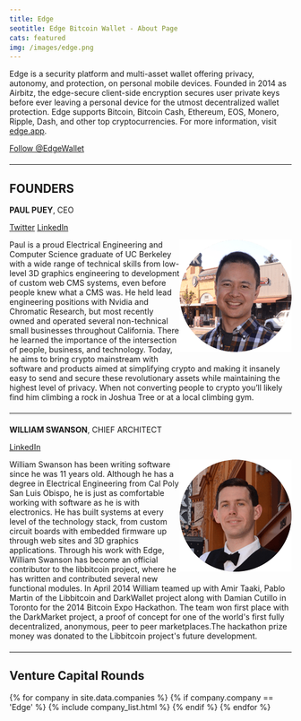 ```yaml
---
title: Edge
seotitle: Edge Bitcoin Wallet - About Page
cats: featured
img: /images/edge.png
---
```


<p>Edge is a security platform and multi-asset wallet offering privacy, autonomy, and protection, on personal mobile devices. Founded in 2014 as Airbitz, the edge-secure client-side encryption secures user private keys before ever leaving a personal device for the utmost decentralized wallet protection. Edge supports Bitcoin, Bitcoin Cash, Ethereum, EOS, Monero, Ripple, Dash, and other top cryptocurrencies. For more information, visit <a title="Edge" href="https://edge.app/" target="_blank">edge.app</a>.</p>

<p style="margin-bottom: 20px;"><a class="social-link" href="https://twitter.com/EdgeWallet" class="twitter-follow-button" data-show-count="false" data-size="large">Follow @EdgeWallet</a></p>

<hr style="width: 100%; margin: 20px 0; color: #eee;" />

## FOUNDERS

<p><strong>PAUL PUEY</strong>, CEO</p>
<p><a class="social-link" href="https://twitter.com/paullinator" target="_blank">Twitter</a> <a class="social-link" title="Paul Puey" href="https://www.linkedin.com/in/paulpuey" target="_blank">LinkedIn</a></p>
<p><img src="/images/edge-paul-puey.png" alt="Paul Puey" style="float: right; margin-bottom: 20px;" />Paul is a proud Electrical Engineering and Computer Science graduate of UC Berkeley with a wide range of technical skills from low-level 3D graphics engineering to development of custom web CMS systems, even before people knew what a CMS was. He held lead engineering positions with Nvidia and Chromatic Research, but most recently owned and operated several non-technical small businesses throughout California. There he learned the importance of the intersection of people, business, and technology. Today, he aims to bring crypto mainstream with software and products aimed at simplifying crypto and making it insanely easy to send and secure these revolutionary assets while maintaining the highest level of privacy. When not converting people to crypto you’ll likely find him climbing a rock in Joshua Tree or at a local climbing gym.</p>

<hr style="width: 100%; margin: 20px 0; color: #eee;" />

<p><strong>WILLIAM SWANSON</strong>, CHIEF ARCHITECT</p>
<p><a class="social-link" title="William Swanson" href="https://www.linkedin.com/in/william-swanson-834089a6/" target="_blank">LinkedIn</a></p>
<p><img src="/images/edge-william-swanson.png" alt="William Swanson" style="float: right; margin-bottom: 20px;" />William Swanson has been writing software since he was 11 years old. Although he has a degree in Electrical Engineering from Cal Poly San Luis Obispo, he is just as comfortable working with software as he is with electronics. He has built systems at every level of the technology stack, from custom circuit boards with embedded firmware up through web sites and 3D graphics applications. Through his work with Edge, William Swanson has become an official contributor to the libbitcoin project, where he has written and contributed several new functional modules. In April 2014 William teamed up with Amir Taaki, Pablo Martin of the Libbitcoin and DarkWallet project along with Damian Cutillo  in Toronto for the 2014 Bitcoin Expo Hackathon. The team won first place with the DarkMarket project, a proof of concept for one of the world's first fully decentralized, anonymous, peer to peer marketplaces.The hackathon prize money was donated to the Libbitcoin project's future development.</p>

<hr style="width: 100%; margin: 20px 0; color: #eee;" />

<h2>Venture Capital Rounds</h2>

{% for company in site.data.companies %}
  {% if company.company == 'Edge' %}
    {% include company_list.html %}
  {% endif %}
{% endfor %}

